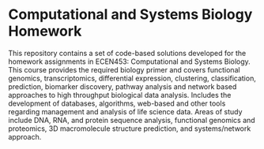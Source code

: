 # Computational and Systems Biology Homework
This repository contains a set of code-based solutions developed for the homework assignments in ECEN453: Computational and Systems Biology.
This course provides the required biology primer and covers functional genomics, transcriptomics, differential expression, clustering, classification, 
prediction, biomarker discovery, pathway analysis and network based approaches to high throughput biological data analysis. Includes the development 
of databases, algorithms, web-based and other tools regarding management and analysis of life science data. Areas of study include DNA, RNA, and protein 
sequence analysis, functional genomics and proteomics, 3D macromolecule structure prediction, and systems/network approach.

